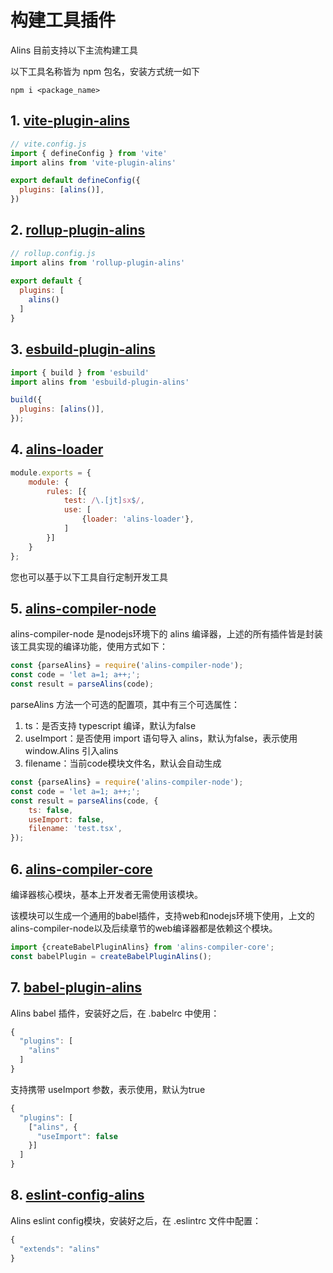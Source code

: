 <!--
 * @Author: chenzhongsheng
 * @Date: 2023-09-17 16:33:22
 * @Description: Coding something
-->
# 构建工具插件

Alins 目前支持以下主流构建工具

以下工具名称皆为 npm 包名，安装方式统一如下

```
npm i <package_name>
```

## 1. [vite-plugin-alins](https://www.npmjs.com/package/vite-plugin-alins)

```js
// vite.config.js
import { defineConfig } from 'vite'
import alins from 'vite-plugin-alins'

export default defineConfig({
  plugins: [alins()],
})
```

## 2. [rollup-plugin-alins](https://www.npmjs.com/package/rollup-plugin-alins)

```js
// rollup.config.js
import alins from 'rollup-plugin-alins'
 
export default {
  plugins: [
    alins()
  ]
}
```

## 3. [esbuild-plugin-alins](https://www.npmjs.com/package/esbuild-plugin-alins)

```js
import { build } from 'esbuild'
import alins from 'esbuild-plugin-alins'

build({
  plugins: [alins()],
});
```

## 4. [alins-loader](https://www.npmjs.com/package/alins-loader)

```js
module.exports = {
    module: {
        rules: [{
            test: /\.[jt]sx$/,
            use: [
                {loader: 'alins-loader'},
            ]
        }]
    }
};
```

您也可以基于以下工具自行定制开发工具

## 5. [alins-compiler-node](https://www.npmjs.com/package/alins-compiler-node)

alins-compiler-node 是nodejs环境下的 alins 编译器，上述的所有插件皆是封装该工具实现的编译功能，使用方式如下：

```js
const {parseAlins} = require('alins-compiler-node');
const code = 'let a=1; a++;';
const result = parseAlins(code);
```

parseAlins 方法一个可选的配置项，其中有三个可选属性：

1. ts：是否支持 typescript 编译，默认为false
2. useImport：是否使用 import 语句导入 alins，默认为false，表示使用 window.Alins 引入alins
3. filename：当前code模块文件名，默认会自动生成

```js
const {parseAlins} = require('alins-compiler-node');
const code = 'let a=1; a++;';
const result = parseAlins(code, {
    ts: false,
    useImport: false,
    filename: 'test.tsx',
});
```

## 6. [alins-compiler-core](https://www.npmjs.com/package/alins-compiler-core)

编译器核心模块，基本上开发者无需使用该模块。

该模块可以生成一个通用的babel插件，支持web和nodejs环境下使用，上文的alins-compiler-node以及后续章节的web编译器都是依赖这个模块。

```js
import {createBabelPluginAlins} from 'alins-compiler-core';
const babelPlugin = createBabelPluginAlins();
```

## 7. [babel-plugin-alins](https://www.npmjs.com/package/babel-plugin-alins)

Alins babel 插件，安装好之后，在 .babelrc 中使用：

```js
{
  "plugins": [
    "alins"
  ]
}
```

支持携带 useImport 参数，表示使用，默认为true

```js
{
  "plugins": [
    ["alins", {
      "useImport": false
    }]
  ]
}
```

## 8. [eslint-config-alins](https://www.npmjs.com/package/eslint-config-alins)

Alins eslint config模块，安装好之后，在 .eslintrc 文件中配置：

```js
{
  "extends": "alins"
}
```